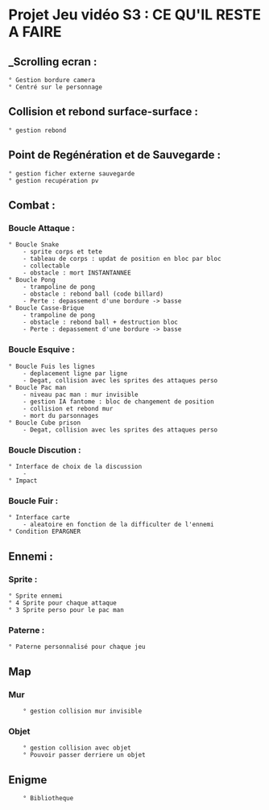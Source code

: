 # Projet Jeu vidéo S3 : CE QU'IL RESTE A FAIRE

## _Scrolling ecran : 
	° Gestion bordure camera 
	° Centré sur le personnage 

## Collision et rebond surface-surface :
	° gestion rebond 

## Point de Regénération et de Sauvegarde :
	° gestion ficher externe sauvegarde 
	° gestion recupération pv 

## Combat :
### Boucle Attaque : 
	° Boucle Snake
		- sprite corps et tete
		- tableau de corps : updat de position en bloc par bloc 
		- collectable 
		- obstacle : mort INSTANTANNEE
	° Boucle Pong
		- trampoline de pong
		- obstacle : rebond ball (code billard)
		- Perte : depassement d'une bordure -> basse
	° Boucle Casse-Brique
		- trampoline de pong 
		- obstacle : rebond ball + destruction bloc 
		- Perte : depassement d'une bordure -> basse 
### Boucle Esquive :
	° Boucle Fuis les lignes 
		- deplacement ligne par ligne 
		- Degat, collision avec les sprites des attaques perso
	° Boucle Pac man
		- niveau pac man : mur invisible 
		- gestion IA fantome : bloc de changement de position 
		- collision et rebond mur
		- mort du parsonnages 
	° Boucle Cube prison
		- Degat, collision avec les sprites des attaques perso
### Boucle Discution :
	° Interface de choix de la discussion 
		-
	° Impact 

### Boucle Fuir :
	° Interface carte 
		- aleatoire en fonction de la difficulter de l'ennemi
	° Condition EPARGNER
    
## Ennemi :
### Sprite : 
	° Sprite ennemi
	° 4 Sprite pour chaque attaque 
	° 3 Sprite perso pour le pac man
### Paterne :
	° Paterne personnalisé pour chaque jeu

## Map 
### Mur 
		° gestion collision mur invisible
### Objet 
		° gestion collision avec objet
		° Pouvoir passer derriere un objet
## Enigme
		° Bibliotheque
